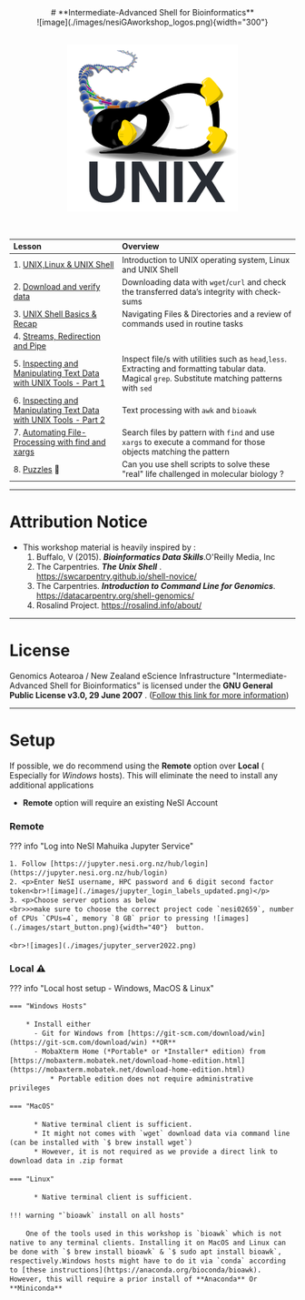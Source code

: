 <center>
# **Intermediate-Advanced Shell for Bioinformatics**
</center>
<center>
![image](./images/nesiGAworkshop_logos.png){width="300"}
</center>
<br>
<p align="center"><img src="images/new_unix_tuxlogo.png" alt="drawing" width="300"/></p> 
<br>

<!--- check -->

| **Lesson**                                         | **Overview** | 
|:---------------------------------------------------|:-------------|
|1. [UNIX,Linux & UNIX Shell](./0_introduction.md)|Introduction to UNIX operating system, Linux and UNIX Shell|
|2. [Download and verify data](./1_download_data.md)| Downloading data with `wget`/`curl` and check the transferred data’s integrity with check‐sums|
|3. [UNIX Shell Basics & Recap](./2_unixshellbasics.md)|Navigating Files & Directories and a review of  commands used in routine tasks|
|4. [Streams, Redirection and Pipe](./3_streams_red_pipe.md)||
|5. [Inspecting and Manipulating Text Data with UNIX Tools - Part 1](./4_inspectmanipluate.md)| Inspect file/s with utilities such as `head`,`less`. Extracting and formatting tabular data. Magical `grep`. Substitute matching patterns with `sed`|
|6. [Inspecting and Manipulating Text Data with UNIX Tools - Part 2](./5_inspectmanipulate2.md)| Text processing with `awk` and `bioawk`|
|7. [Automating File-Processing with find and xargs](./6_automate_fileprocessing_find_xargs.md)| Search files by pattern with `find` and use `xargs` to execute a command for those objects matching the pattern|
|8. [Puzzles](./puzzles.md) 🧩 | Can you use shell scripts to solve these "real" life challenged in molecular biology ?|

- - - 


# Attribution Notice

* This workshop material is heavily inspired by : 
    1. Buffalo, V (2015). ***Bioinformatics Data Skills***.O'Reilly Media, Inc
    2. The Carpentries. ***The Unix Shell*** . https://swcarpentry.github.io/shell-novice/
    3. The Carpentries. ***Introduction to Command Line for Genomics***. https://datacarpentry.org/shell-genomics/
    4. Rosalind Project. https://rosalind.info/about/

- - - 

# License 



Genomics Aotearoa / New Zealand eScience Infrastructure "Intermediate-Advanced Shell for Bioinformatics" is licensed under the **GNU General Public License v3.0, 29 June 2007** . ([Follow this link for more information](https://github.com/GenomicsAotearoa/shell-for-bioinformatics/blob/main/LICENSE))

- - - 

# Setup

If possible, we do recommend using the **Remote** option over **Local**  ( Especially for *Windows* hosts). This will eliminate  the need to install any additional applications

-  **Remote** option will require an existing NeSI Account

### Remote

??? info "Log into NeSI Mahuika Jupyter Service"

    1. Follow [https://jupyter.nesi.org.nz/hub/login](https://jupyter.nesi.org.nz/hub/login)
    2. <p>Enter NeSI username, HPC password and 6 digit second factor token<br>![image](./images/jupyter_login_labels_updated.png)</p>
    3. <p>Choose server options as below
    <br>>>make sure to choose the correct project code `nesi02659`, number of CPUs `CPUs=4`, memory `8 GB` prior to pressing ![images](./images/start_button.png){width="40"}  button.

    <br>![images](./images/jupyter_server2022.png)

### Local  :warning:



??? info "Local host setup - Windows, MacOS & Linux"

    === "Windows Hosts"

        * Install either 
          - Git for Windows from [https://git-scm.com/download/win](https://git-scm.com/download/win) **OR**
          - MobaXterm Home (*Portable* or *Installer* edition) from [https://mobaxterm.mobatek.net/download-home-edition.html](https://mobaxterm.mobatek.net/download-home-edition.html)
              * Portable edition does not require administrative privileges 

    === "MacOS"

          * Native terminal client is sufficient.
          * It might not comes with `wget` download data via command line (can be installed with `$ brew install wget`)
          * However, it is not required as we provide a direct link to download data in .zip format 

    === "Linux"

          * Native terminal client is sufficient.

    !!! warning "`bioawk` install on all hosts"

        One of the tools used in this workshop is `bioawk` which is not native to any terminal clients. Installing it on MacOS and Linux can be done with `$ brew install bioawk` & `$ sudo apt install bioawk`, respectively.Windows hosts might have to do it via `conda` according to [these instructions](https://anaconda.org/bioconda/bioawk). However, this will require a prior install of **Anaconda** Or **Miniconda** 


